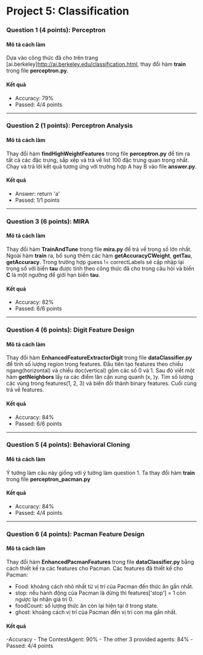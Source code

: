 # Project 5: Classification

### Question 1 (4 points): Perceptron
#### Mô tả cách làm
Dựa vào công thức đã cho trên trang [ai.berkeley]http://ai.berkeley.edu/classification.html, thay đổi hàm **train** trong file **perceptron.py**.
#### Kết quả
- Accuracy: 79%
- Passed: 4/4 points
***
### Question 2 (1 points): Perceptron Analysis
#### Mô tả cách làm
Thay đổi hàm **findHighWeightFeatures** trong file **perceptron.py** để tìm ra tất cả các đặc trưng, sắp xếp và trả về list 100 đặc trưng quan trọng nhất. Chạy và trả lời kết quả tương ứng với trường hợp A hay B vào file **answer.py**.
#### Kết quả
- Answer: return 'a'
- Passed: 1/1 points
***
### Question 3 (6 points): MIRA
#### Mô tả cách làm
Thay đổi hàm **TrainAndTune** trong file **mira.py** để trả về trọng số lớn nhất. Ngoài hàm **train** ra, bổ sung thêm các hàm **getAccuracyCWeight**, **getTau**, **getAccuracy**. Trong trường hợp guess != correctLabels sẽ cập nhập lại trọng số với biến **tau** được tính theo công thức đã cho trong câu hỏi và biến **C** là một ngưỡng để giới hạn biến **tau**.
#### Kết quả
- Accuracy: 82%
- Passed: 6/6 points
***
### Question 4 (6 points): Digit Feature Design
#### Mô tả cách làm
Thay đổi hàm **EnhancedFeatureExtractorDigit** trong file **dataClassifier.py** để tính số lượng region trong features. Đầu tiên tạo features theo chiều ngang(horizontal) và chiều dọc(vertical) gồm các số 0 và 1. Sau đó viết một hàm **getNeighbors** lấy ra các điểm lân cận xung quanh (x, )y. Tìm số lượng các vùng trong features(1, 2, 3) và biến đổi thành binary features. Cuối cùng trả về features.
#### Kết quả
- Accuracy: 84%
- Passed: 6/6 points
***
### Question 5 (4 points): Behavioral Cloning
#### Mô tả cách làm
Ý tưởng làm câu này giống với ý tưởng làm question 1. Ta thay đổi hàm **train** trong file **perceptron_pacman.py**
#### Kết quả
- Accuracy: 84%
- Passed: 4/4 points
***
### Question 6 (4 points): Pacman Feature Design
#### Mô tả cách làm
Thay đổi hàm **EnhancedPacmanFeatures** trong file **dataClassifier.py** bằng cách thiết kế ra các features cho Pacman. Các features đã thiết kế cho Pacman:
- Food: khoảng cách nhỏ nhất từ vị trí của Pacman đến thức ăn gần nhất.
- stop: nếu hành động của Pacman là dừng thì features['stop'] = 1 còn ngược lại nhận giá trị 0.
- foodCount: số lượng thức ăn còn lại hiện tại ở trong state.
- ghost: khoảng cách vị trí của Pacman đến vị trí con ma gần nhất.
#### Kết quả
-Accuracy
    - The ContestAgent: 90%
    - The other 3 provided agents: 84%
-Passed: 4/4 points